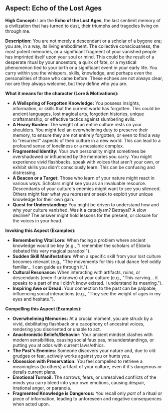 ## Aspect: Echo of the Lost Ages

**High Concept:** I am the **Echo of the Lost Ages**, the last sentient memory of a civilization that has turned to dust, their triumphs and tragedies living on through me.

**Description:**
You are not merely a descendant or a scholar of a bygone era; you are, in a way, its living embodiment. The collective consciousness, the most potent memories, or a significant fragment of your vanished people has imprinted itself upon your soul or mind. This could be the result of a desperate ritual by your ancestors, a quirk of fate, or a mystical phenomenon tied to your birth or a significant event in your early life. You carry within you the whispers, skills, knowledge, and perhaps even the personalities of those who came before. These echoes are not always clear, nor are they always welcome, but they define who you are.

**What it means for the character (Lore & Motivations):**

*   **A Wellspring of Forgotten Knowledge:** You possess insights, information, or skills that the current world has forgotten. This could be ancient languages, lost magical arts, forgotten histories, unique craftsmanship, or effective tactics against slumbering evils.
*   **A Heavy Burden:** The weight of an entire culture rests on your shoulders. You might feel an overwhelming duty to preserve their memory, to ensure they are not entirely forgotten, or even to find a way to "resurrect" aspects of their culture in a new world. This can lead to a profound sense of loneliness or a messianic complex.
*   **Fragmented Identity:** Your own personality might sometimes be overshadowed or influenced by the memories you carry. You might experience vivid flashbacks, speak with voices that aren't your own, or exhibit skills you didn't consciously learn. This can be confusing and distressing.
*   **A Beacon or a Target:** Those who learn of your nature might react in various ways. Scholars might see you as an invaluable resource. Descendants of your culture's enemies might want to see you silenced. Others might fear what you represent or seek to exploit your unique knowledge for their own gain.
*   **Quest for Understanding:** You might be driven to understand how and why your culture vanished. Was it a cataclysm? Betrayal? A slow decline? The answer might hold lessons for the present, or closure for the voices in your head.

**Invoking this Aspect (Examples):**

*   **Remembering Vital Lore:** When facing a problem where ancient knowledge would be key (e.g., "I remember the scholars of Eldoria debated this very magical paradox!").
*   **Sudden Skill Manifestation:** When a specific skill from your lost culture becomes relevant (e.g., "The movements for this ritual dance feel oddly familiar... I can guide us through it.").
*   **Cultural Resonance:** When interacting with artifacts, ruins, or descendants (even if unknown) of your culture (e.g., "This carving... it speaks to a part of me I didn't know existed. I understand its meaning.").
*   **Inspiring Awe or Dread:** Your connection to the past can be palpable, influencing social interactions (e.g., "They see the weight of ages in my eyes and hesitate.").

**Compelling this Aspect (Examples):**

*   **Overwhelming Memories:** At a crucial moment, you are struck by a vivid, debilitating flashback or a cacophony of ancestral voices, rendering you disoriented or unable to act.
*   **Anachronistic Beliefs/Behavior:** Your ancient mindset clashes with modern sensibilities, causing social faux pas, misunderstandings, or putting you at odds with current laws/ethics.
*   **The Past's Enemies:** Someone discovers your nature and, due to old grudges or fear, actively works against you or hunts you.
*   **Obsession with Preservation:** You feel compelled to retrieve a meaningless (to others) artifact of your culture, even if it's dangerous or derails current plans.
*   **Emotional Turmoil:** The sorrows, fears, or unresolved conflicts of the minds you carry bleed into your own emotions, causing despair, irrational anger, or paranoia.
*   **Fragmented Knowledge is Dangerous:** You recall only *part* of a ritual or piece of information, leading to unforeseen and negative consequences when acted upon.
